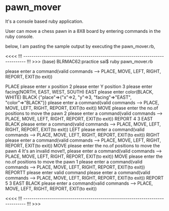 # pawn_mover
It's a console based ruby application.

User can move a chess pawn in a 8X8 board by entering commands in the ruby console.

below, I am pasting the sample output by executing the pawn_mover.rb,

<<<< !!! ------------------------------------------------------------------------------- !!! >>>
(base) BLRMAC62:practice sai$ ruby pawn_mover.rb

please enter a command(valid commands --> PLACE, MOVE, LEFT, RIGHT, REPORT, EXIT(to exit))

PLACE
please enter x position
2
please enter Y position
3
please enter facing(NORTH, EAST, WEST, SOUTH)
EAST
please enter color(BLACK, WHITE)
BLACK
{"place"=>{"x"=>2, "y"=>3, "facing"=>"EAST", "color"=>"BLACK"}}
please enter a command(valid commands --> PLACE, MOVE, LEFT, RIGHT, REPORT, EXIT(to exit))
MOVE
please enter the no.of positions to move the pawn
2
please enter a command(valid commands --> PLACE, MOVE, LEFT, RIGHT, REPORT, EXIT(to exit))
REPORT
4
3
EAST
BLACK
please enter a command(valid commands --> PLACE, MOVE, LEFT, RIGHT, REPORT, EXIT(to exit))
LEFT
please enter a command(valid commands --> PLACE, MOVE, LEFT, RIGHT, REPORT, EXIT(to exit))
RIGHT
please enter a command(valid commands --> PLACE, MOVE, LEFT, RIGHT, REPORT, EXIT(to exit))
MOVE
please enter the no.of positions to move the pawn
4
It's an invalid move!!, please enter a command(valid commands --> PLACE, MOVE, LEFT, RIGHT, REPORT, EXIT(to exit))
MOVE
please enter the no.of positions to move the pawn
1
please enter a command(valid commands --> PLACE, MOVE, LEFT, RIGHT, REPORT, EXIT(to exit))
REPORTT
please enter valid command
please enter a command(valid commands --> PLACE, MOVE, LEFT, RIGHT, REPORT, EXIT(to exit))
REPORT
5
3
EAST
BLACK
please enter a command(valid commands --> PLACE, MOVE, LEFT, RIGHT, REPORT, EXIT(to exit))

<<<< !!! ------------------------------------------------------------------------------- !!! >>>
